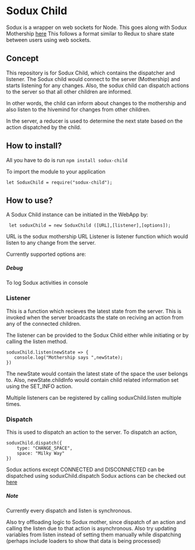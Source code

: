 # Sodux Child

Sodux is a wrapper on web sockets for Node. This goes along with Sodux Mothership [here](https://github.com/amaljose96/sodux-mother)
This follows a format similar to Redux to share state between users using web sockets.


## Concept

This repository is for Sodux Child, which contains the dispatcher and listener.
The Sodux child would connect to the server (Mothership) and starts listening for any changes.
Also, the sodux child can dispatch actions to the server so that all other children are informed.

In other words, the child can inform about changes to the mothership and also listen to the hivemind for changes from other children.

In the server, a reducer is used to determine the next state based on the action dispatched by the child.

## How to install?

All you have to do is run
``` npm install sodux-child ```

To import the module to your application
```
let SoduxChild = require("sodux-child");
```


## How to use?

A Sodux Child instance can be initiated in the WebApp by:
```
 let soduxChild = new SoduxChild ([URL],[listener],[options]);
```
URL is the sodux mothership URL
Listener is listener function which would listen to any change from the server.

Currently supported options are:
##### Debug
To log Sodux activities in console

### Listener

This is a function which recieves the latest state from the server.
This is invoked when the server broadcasts the state on reciving an action from any of the connected children.

The listener can be provided to the Sodux Child either while initiating or by calling the listen method.

```
soduxChild.listen(newState => {
   console.log("Mothership says ",newState);
})
```

The newState would contain the latest state of the space the user belongs to.
Also, newState.childInfo would contain child related information set using the SET_INFO action.

Multiple listeners can be registered by calling soduxChild.listen multiple times.

### Dispatch

This is used to dispatch an action to the server.
To dispatch an action,

```
soduxChild.dispatch({
    type: "CHANGE_SPACE",
    space: "Milky Way"
})
```
Sodux actions except CONNECTED and DISCONNECTED can be dispatched using soduxChild.dispatch
Sodux actions can be checked out [here](https://github.com/amaljose96/sodux-mother)

##### Note
Currently every dispatch and listen is synchronous.

Also try offloading logic to Sodux mother, since dispatch of an action and calling the listen due to that action is asynchronous.
Also try updating variables from listen instead of setting them manually while dispatching (perhaps include loaders to show that data is being processed) 



